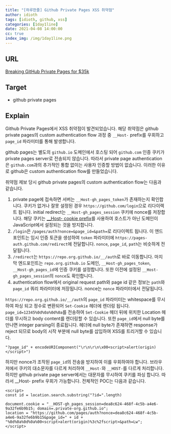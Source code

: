 ```yaml
---
title: "[하루한줄] Github Private Pages XSS 취약점"
author: idioth
tags: [idioth, github, xss]
categories: [1day1line]
date: 2021-04-08 14:00:00
cc: true
index_img: /img/1day1line.png
---
```


## URL 

[Breaking GitHub Private Pages for $35k](https://robertchen.cc/blog/2021/04/03/github-pages-xss)



## Target

- github private pages



## Explain

Github Private Pages에서 XSS 취약점이 발견되었습니다. 해당 취약점은 github private pages의 custom authentication flow 과정 중 `__Host-` prefix를 우회하고 `page_id` 파라미터를 통해 발생합니다.

github pages는 별도의 `github.io` 도메인에서 호스팅 되어 `github.com` 인증 쿠키가 private pages server로 전송되지 않습니다. 따라서 private page authentication은 `github.com`과의 추가적인 통합 없이는 사용자 인증할 방법이 없습니다. 이러한 이유로 github은 custom authentication flow를 만들었습니다.

취약점 제보 당시 github private pages의 custom authentication flow는 다음과 같습니다.

1. private page에 접속하면 서버는 `__Host-gh_pages_token`가 존재하는지 확인합니다. 쿠키가 없거나 잘못 설정된 경우 `https://github.com/login`으로 리다이렉트 됩니다. initial redirect는 `__Host-gh_pages_session` 쿠키에 nonce를 저장합니다. 해당 쿠키는 [__Host- cookie prefix](https://developer.mozilla.org/en-US/docs/Web/HTTP/Headers/Set-Cookie#attributes)를 사용하여 호스트가 아닌 도메인이 JavaScript에서 설정되는 것을 방지합니다.
2. `/login`은 `/pages/auth?nonce=&page_id=&path=`로 리다이렉트 됩니다. 이 엔드포인트는 임시 인증 토큰을 생성하여 `token` 파라미터에 `https://pages-auth.github.com/redirect`에 전달합니다. `nonce`, `page_id`, `path`는 비슷하게 전달됩니다.
3. `/redirect`는 `https://repo.org.github.io/__/auth`로 바로 이동합니다. 마지막 엔드포인트는 `repo.org.github.io` 도메인, `__Host-gh_pages_token`, `__Host-gh_pages_id`에 인증 쿠키를 설정합니다. 또한 이전에 설정된 `__Host-gh_pages_session`의 `nonce`도 확인합니다.
4. authentication flow에서 original request path와 page id 같은 정보는 `path`와 `page_id` 쿼리 파라미터에 저장됩니다. nonce는 `nonce` 파라미터에서 전달됩니다.

`https://repo.org.github.io/__/auth`의  `page_id` 파라미터는 whitespace를 무시하여 파싱 되고 정수로 변환되어 `Set-Cookie` 헤더에 렌더링 됩니다. `page_id=12345%0d%0a%0d%0a`를 전송하여 `Set-Cookie` 헤더 뒤에 위치한 Location 헤더를 무시하고 body content를 렌더링할 수 있습니다. 또한 `page_id`에서 null byte를 만나면 integer parsing이 종료됩니다. 헤더에 null byte가 존재하면 response가 reject 되므로 body의 시작 부분에 null byte를 삽입하여 XSS를 트리거할 수 있습니다.

```
"?page_id" + encodeURIComponent("\r\n\r\n\x00<script>alert(origin)</script>")
```

하지만 nonce가 조작된 `page_id`의 전송을 방지하여 이를 우회하여야 합니다. 브라우저에서 쿠키의 대소문자를 다르게 처리하여 `__Host-`와 `__HOST-`를 다르게 처리합니다. 하지만 github private page server에서는 대문자를 무시하여 쿠키를 파싱 합니다. 따라서 __Host- prefix 우회가 가능합니다. 전체적인 POC는 다음과 같습니다.

```
<script>
const id = location.search.substring("?id=".length)

document.cookie = "__HOST-gh_pages_session=dea8c624-468f-4c5b-a4e6-9a32fe6b9b15; domain=.private-org.github.io";
location = "https://github.com/pages/auth?nonce=dea8c624-468f-4c5b-a4e6-9a32fe6b9b15&page_id=" + id + "%0d%0a%0d%0a%00<script>alert(origin)%3c%2fscript>&path=Lw";
</script>
```

